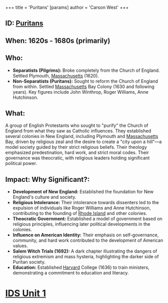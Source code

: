+++
 title = 'Puritans'
[params]
	author = 'Carson West'
+++
## ID: [Puritans](./../puritans/) 
## When:  1620s - 1680s (primarily)

## Who: 
* **Separatists (Pilgrims):**  Broke completely from the Church of England.  Settled Plymouth, [Massachusetts](./../massachusetts/) (1620).
* **Non-Separatists (Puritans):** Sought to reform the Church of England from within. Settled [Massachusetts](./../massachusetts/) Bay Colony (1630 and following years).  Key figures include John Winthrop, Roger Williams, Anne Hutchinson.

## What: 
A group of English Protestants who sought to "purify" the Church of England from what they saw as Catholic influences.  They established several colonies in New England, including Plymouth and [Massachusetts](./../massachusetts/) Bay, driven by religious zeal and the desire to create a "city upon a hill"—a model society guided by their strict religious beliefs.  Their theology emphasized predestination, hard work, and strict moral codes.  Their governance was theocratic, with religious leaders holding significant political power.

## Impact: Why Significant?:
* **Development of New England:**  Established the foundation for New England's culture and society.
* **Religious Intolerance:**  Their intolerance towards dissenters led to the expulsion of individuals like Roger Williams and Anne Hutchinson, contributing to the founding of [Rhode Island](./../rhode-island/) and other colonies.
* **Theocratic Government:** Established a model of government based on religious principles, influencing later political developments in the colonies.
* **Influence on American Identity:** Their emphasis on self-governance, community, and hard work contributed to the development of American values.
* **Salem Witch Trials (1692):** A dark chapter illustrating the dangers of religious extremism and mass hysteria, highlighting the darker side of Puritan society.
* **Education:**  Established [Harvard](./../harvard/) College (1636) to train ministers, demonstrating a commitment to education and literacy.


# [IDS Unit 1](./../ids-unit-1/)
